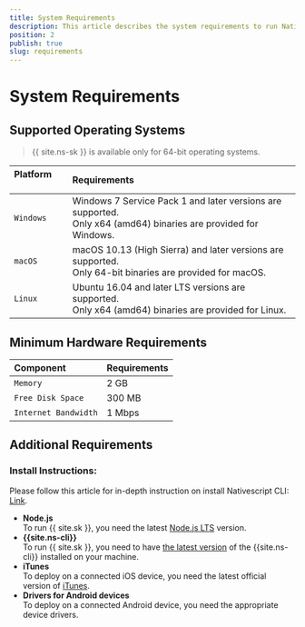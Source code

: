 ```yaml
---
title: System Requirements
description: This article describes the system requirements to run NativeScript Sidekick on your development machine.
position: 2
publish: true
slug: requirements
---
```


# System Requirements

## Supported Operating Systems

> {{ site.ns-sk }} is available only for 64-bit operating systems.

| Platform &nbsp;&nbsp;&nbsp;&nbsp;&nbsp; | Requirements           |
|:----------------------------------------|:-----------------------|
| `Windows`   | Windows 7 Service Pack 1 and later versions are supported.<br /> Only x64 (amd64) binaries are provided for Windows.|
| `macOS`     | macOS 10.13 (High Sierra) and later versions are supported. <br /> Only 64-bit binaries are provided for macOS.      |
| `Linux`     | Ubuntu 16.04 and later LTS versions are supported. <br /> Only x64 (amd64) binaries are provided for Linux.         |

<p></p>

## Minimum Hardware Requirements

| Component               | Requirements |
|:------------------------|:-------------|
| `Memory`                | 2 GB         |
| `Free Disk Space`       | 300 MB       |
| `Internet Bandwidth`    | 1 Mbps       |

<p></p>

## Additional Requirements
### Install Instructions:
Please follow this article for in-depth instruction on install Nativescript CLI: [Link](https://docs.nativescript.org/angular/start/quick-setup).
* **Node.js**<br /> To run {{ site.sk }}, you need the latest [Node.js LTS](https://github.com/nodejs/LTS#lts-schedule) version.
* **{{site.ns-cli}}**<br /> To run {{ site.sk }}, you need to have [the latest version](https://www.npmjs.com/package/nativescript) of the {{site.ns-cli}} installed on your machine.
* **iTunes**<br /> To deploy on a connected iOS device, you need the latest official version of [iTunes](https://www.apple.com/itunes/download/).
* **Drivers for Android devices**<br /> To deploy on a connected Android device, you need the appropriate device drivers.
